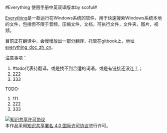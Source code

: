 #Everything 使用手册中英双译版本by scoful#

[Everything](http://www.voidtools.com)是一款运行在Windows系统的软件，用于快速搜索Windows系统本地的文件，包括但不限于音频，压缩文件，文档，可执行文件，文件夹，图片，视频。

目前正在翻译中，会慢慢放出一部分翻译，托管在gitbook上，地址[everything_doc_zh_cn](https://scoful.gitbooks.io/everything_doc_zh_cn/)。

注意事项：

1. #todo代表待翻译，或是找不到合适的词语，或是有链接还没连上；
2. 222
3. 333

TODO:

1. 111
2. 222
3. 333

<a rel="license" href="http://creativecommons.org/licenses/by/4.0/"><img alt="知识共享许可协议" style="border-width:0" src="https://i.creativecommons.org/l/by/4.0/88x31.png" /></a><br />本作品采用<a rel="license" href="http://creativecommons.org/licenses/by/4.0/">知识共享署名 4.0 国际许可协议</a>进行许可。